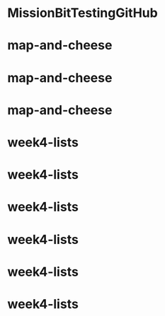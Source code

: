 # MissionBitTestingGitHub
# map-and-cheese
# map-and-cheese
# map-and-cheese
# week4-lists
# week4-lists
# week4-lists
# week4-lists
# week4-lists
# week4-lists
